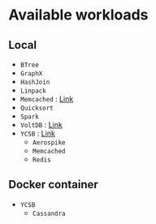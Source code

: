 # Available workloads
## Local
- `BTree`
- `GraphX`
- `HashJoin`
- `Linpack`
- `Memcached` : [Link](https://github.com/cosmos041389/workload-kkc/blob/master/docs/DOC_memcached.md)
- `Quicksort`
- `Spark`
- `VoltDB` : [Link](https://github.com/cosmos041389/workload-kkc/blob/master/docs/DOC_voltdb.md)
- `YCSB` : [Link](https://github.com/cosmos041389/workload-kkc/blob/master/docs/DOC_ycsb.md)
  - `Aerospike`
  - `Memcached`
  - `Redis`
## Docker container
- `YCSB`
  - `Cassandra`